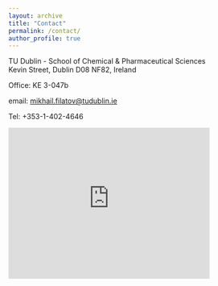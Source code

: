 ```yaml
---
layout: archive
title: "Contact"
permalink: /contact/
author_profile: true
---
```



TU Dublin - School of Chemical & Pharmaceutical Sciences<br/>
Kevin Street, Dublin D08 NF82, Ireland

Office: KE 3-047b

email: mikhail.filatov@tudublin.ie

Tel: +353-1-402-4646


<iframe src="https://www.google.com/maps/embed?pb=!3m1!4b1!4m5!3m4!1s0x48670c2089d84a1d:0x6e1d03e3d62489ae!8m2!3d53.3371436!4d-6.2682366" width="400" height="300" frameborder="0" style="border:0" allowfullscreen></iframe>






 

